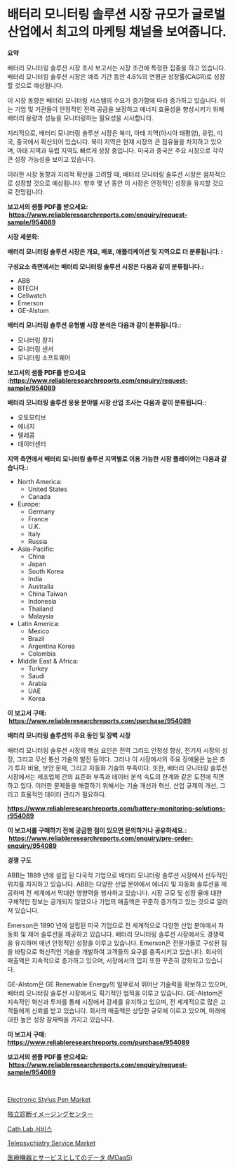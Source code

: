 <p><h1>배터리 모니터링 솔루션 시장 규모가 글로벌 산업에서 최고의 마케팅 채널을 보여줍니다.</h1></p><p><strong>요약</strong></p>
<p><p>배터리 모니터링 솔루션 시장 조사 보고서는 시장 조건에 특정한 집중을 하고 있습니다. 배터리 모니터링 솔루션 시장은 예측 기간 동안 4.6%의 연평균 성장률(CAGR)로 성장할 것으로 예상됩니다. </p><p>이 시장 동향은 배터리 모니터링 시스템의 수요가 증가함에 따라 증가하고 있습니다. 이는 기업 및 기관들이 안정적인 전력 공급을 보장하고 에너지 효율성을 향상시키기 위해 배터리 용량과 성능을 모니터링하는 필요성을 시사합니다.</p><p>지리적으로, 배터리 모니터링 솔루션 시장은 북미, 아태 지역(아시아 태평양), 유럽, 미국, 중국에서 확산되어 있습니다. 북미 지역은 현재 시장의 큰 점유율을 차지하고 있으며, 아태 지역과 유럽 지역도 빠르게 성장 중입니다. 미국과 중국은 주요 시장으로 각각 큰 성장 가능성을 보이고 있습니다.</p><p>이러한 시장 동향과 지리적 확산을 고려할 때, 배터리 모니터링 솔루션 시장은 점차적으로 성장할 것으로 예상됩니다. 향후 몇 년 동안 이 시장은 안정적인 성장을 유지할 것으로 전망됩니다.</p></p>
<p><strong>보고서의 샘플 PDF를 받으세요: &nbsp;<a href="https://www.reliableresearchreports.com/enquiry/request-sample/954089">https://www.reliableresearchreports.com/enquiry/request-sample/954089</a></strong></p>
<p><strong>시장 세분화:</strong></p>
<p><strong> 배터리 모니터링 솔루션 시장은 개요, 배포, 애플리케이션 및 지역으로 더 분류됩니다. :</strong></p>
<p><strong>구성요소 측면에서는 배터리 모니터링 솔루션 시장은 다음과 같이 분류됩니다.:</strong></p>
<p><ul><li>ABB</li><li>BTECH</li><li>Cellwatch</li><li>Emerson</li><li>GE-Alstom</li></ul></p>
<p><strong> 배터리 모니터링 솔루션 유형별 시장 분석은 다음과 같이 분류됩니다.:</strong></p>
<p><ul><li>모니터링 장치</li><li>모니터링 센서</li><li>모니터링 소프트웨어</li></ul></p>
<p><strong>보고서의 샘플 PDF를 받으세요 :<a href="https://www.reliableresearchreports.com/enquiry/request-sample/954089">https://www.reliableresearchreports.com/enquiry/request-sample/954089</a></strong></p>
<p><strong> 배터리 모니터링 솔루션 응용 분야별 시장 산업 조사는 다음과 같이 분류됩니다.:</strong></p>
<p><ul><li>오토모티브</li><li>에너지</li><li>텔레콤</li><li>데이터센터</li></ul></p>
<p><strong>지역 측면에서 배터리 모니터링 솔루션 지역별로 이용 가능한 시장 플레이어는 다음과 같습니다.:</strong></p>
<p><ul>
    <li>
        North America:
        <ul>
            <li>United States</li>
            <li>Canada</li>
        </ul>
    </li>
    <li>
        Europe:
        <ul>
            <li>Germany</li>
            <li>France</li>
            <li>U.K.</li>
            <li>Italy</li>
            <li>Russia</li>
        </ul>
    </li>
    <li>
        Asia-Pacific:
        <ul>
            <li>China</li>
            <li>Japan</li>
            <li>South Korea</li>
            <li>India</li>
            <li>Australia</li>
            <li>China Taiwan</li>
            <li>Indonesia</li>
            <li>Thailand</li>
            <li>Malaysia</li>
        </ul>
    </li>
    <li>
        Latin America:
        <ul>
            <li>Mexico</li>
            <li>Brazil</li>
            <li>Argentina Korea</li>
            <li>Colombia</li>
        </ul>
    </li>
    <li>
        Middle East & Africa:
        <ul>
            <li>Turkey</li>
            <li>Saudi</li>
            <li>Arabia</li>
            <li>UAE</li>
            <li>Korea</li>
        </ul>
    </li>
    </ul></p>
<p><strong>이 보고서 구매: &nbsp;<a href="https://www.reliableresearchreports.com/purchase/954089">https://www.reliableresearchreports.com/purchase/954089</a></strong></p>
<p><strong>배터리 모니터링 솔루션의 주요 동인 및 장벽 시장</strong></p>
<p><p>배터리 모니터링 솔루션 시장의 핵심 요인은 전력 그리드 안정성 향상, 전기차 시장의 성장, 그리고 무선 통신 기술의 발전 등이다. 그러나 이 시장에서의 주요 장애물은 높은 초기 투자 비용, 보안 문제, 그리고 자동화 기술의 부족이다. 또한, 배터리 모니터링 솔루션 시장에서는 제조업체 간의 표준화 부족과 데이터 분석 속도의 한계와 같은 도전에 직면하고 있다. 이러한 문제들을 해결하기 위해서는 기술 개선과 혁신, 산업 규제의 개선, 그리고 효율적인 데이터 관리가 필요하다.</p></p>
<p><strong><a href="https://www.reliableresearchreports.com/battery-monitoring-solutions-r954089">https://www.reliableresearchreports.com/battery-monitoring-solutions-r954089</a></strong></p>
<p><strong>이 보고서를 구매하기 전에 궁금한 점이 있으면 문의하거나 공유하세요.: &nbsp;<a href="https://www.reliableresearchreports.com/enquiry/pre-order-enquiry/954089">https://www.reliableresearchreports.com/enquiry/pre-order-enquiry/954089</a></strong></p>
<p><strong>경쟁 구도</strong></p>
<p><p>ABB는 1889 년에 설립 된 다국적 기업으로 배터리 모니터링 솔루션 시장에서 선두적인 위치를 차지하고 있습니다. ABB는 다양한 산업 분야에서 에너지 및 자동화 솔루션을 제공하며 전 세계에서 막대한 영향력을 행사하고 있습니다. 시장 규모 및 성장 율에 대한 구체적인 정보는 공개되지 않았으나 기업의 매출액은 꾸준히 증가하고 있는 것으로 알려져 있습니다.</p><p>Emerson은 1890 년에 설립된 미국 기업으로 전 세계적으로 다양한 산업 분야에서 자동화 및 제어 솔루션을 제공하고 있습니다. 배터리 모니터링 솔루션 시장에서도 경쟁력을 유지하며 매년 안정적인 성장을 이루고 있습니다. Emerson은 전문가들로 구성된 팀을 바탕으로 혁신적인 기술을 개발하여 고객들의 요구를 충족시키고 있습니다. 회사의 매출액은 지속적으로 증가하고 있으며, 시장에서의 입지 또한 꾸준히 강화되고 있습니다.</p><p>GE-Alstom은 GE Renewable Energy의 일부로서 뛰어난 기술력을 확보하고 있으며, 배터리 모니터링 솔루션 시장에서도 획기적인 업적을 이루고 있습니다. GE-Alstom은 지속적인 혁신과 투자를 통해 시장에서 강세를 유지하고 있으며, 전 세계적으로 많은 고객들에게 신뢰를 받고 있습니다. 회사의 매출액은 상당한 규모에 이르고 있으며, 미래에 대한 높은 성장 잠재력을 가지고 있습니다.</p></p>
<p><strong>이 보고서 구매: &nbsp; <a href="https://www.reliableresearchreports.com/purchase/954089">https://www.reliableresearchreports.com/purchase/954089</a></strong></p>
<p><strong>보고서의 샘플 PDF를 받으세요: &nbsp;<a href="https://www.reliableresearchreports.com/enquiry/request-sample/954089">https://www.reliableresearchreports.com/enquiry/request-sample/954089</a></strong><strong></strong></p>
<p>&nbsp;</p>
<p><p><a href="https://issuu.com/reportprime-2/docs/electronic-stylus-pen-market-size-2030.pptx">Electronic Stylus Pen Market</a></p><p><a href="https://github.com/KaliMetz2023/Market-Research-Report-List-1/blob/main/418022780394.md">独立診断イメージングセンター</a></p><p><a href="https://github.com/JackieFauhey9089475/Market-Research-Report-List-1/blob/main/895998174926.md">Cath Lab 서비스</a></p><p><a href="https://github.com/nathandecarvalho/Market-Research-Report-List-3/blob/main/telepsychiatry-service-market.md">Telepsychiatry Service Market</a></p><p><a href="https://github.com/JoanaNitzsche/Market-Research-Report-List-1/blob/main/565875680393.md">医療機器とサービスとしてのデータ (MDaaS)</a></p></p>